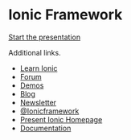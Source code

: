 Ionic Framework
=============

[Start the presentation](http://thaiat.github.io/keynote-ionic)

Additional links.

 - [Learn Ionic](http://learn.ionicframework.com/)
 - [Forum](http://forum.ionicframework.com/)
 - [Demos](http://codepen.io/ionic/public-list/)
 - [Blog](http://ionicframework.com/blog/)
 - [Newsletter](http://ionicframework.com/subscribe/)
 - [@Ionicframework](https://twitter.com/ionicframework)
 - [Present Ionic Homepage](http://ionicframework.com/present-ionic/)
 - [Documentation](http://ionicframework.com/docs/)
